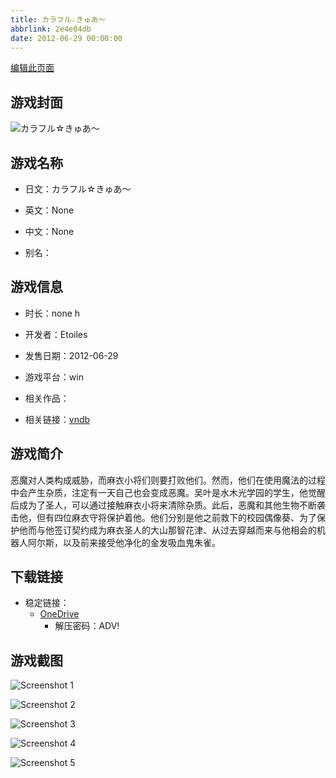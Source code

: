 ```yaml
---
title: カラフル☆きゅあ～
abbrlink: 2e4e04db
date: 2012-06-29 00:00:00
---
```

[编辑此页面](https://github.com/ACG-3/ADV3-source/blob/main/source/_posts/games/%E3%82%AB%E3%83%A9%E3%83%95%E3%83%AB%E2%98%86%E3%81%8D%E3%82%85%E3%81%82%EF%BD%9E.md)

## 游戏封面

![カラフル☆きゅあ～](https://pan.timero.xyz/d/onedrive/img_lib_001/%E3%82%AB%E3%83%A9%E3%83%95%E3%83%AB%E2%98%86%E3%81%8D%E3%82%85%E3%81%82%EF%BD%9E_cover.avif)


## 游戏名称

- 日文：カラフル☆きゅあ～
- 英文：None
- 中文：None

- 别名：


## 游戏信息

- 时长：none h
- 开发者：Etoiles
- 发售日期：2012-06-29
- 游戏平台：win
- 相关作品：

- 相关链接：[vndb](https://vndb.org/v9909)


## 游戏简介

恶魔对人类构成威胁，而麻衣小将们则要打败他们。然而，他们在使用魔法的过程中会产生杂质，注定有一天自己也会变成恶魔。吴叶是水木光学园的学生，他觉醒后成为了圣人，可以通过接触麻衣小将来清除杂质。此后，恶魔和其他生物不断袭击他，但有四位麻衣守将保护着他。他们分别是他之前救下的校园偶像葵、为了保护他而与他签订契约成为麻衣圣人的大山那智花津、从过去穿越而来与他相会的机器人阿尔斯，以及前来接受他净化的金发吸血鬼朱雀。




## 下载链接

- 稳定链接：
    - [OneDrive](https://pan.timero.xyz/onedrive/adv_lib_001/%E3%82%AB%E3%83%A9%E3%83%95%E3%83%AB%E2%98%86%E3%81%8D%E3%82%85%E3%81%82%EF%BD%9E)
        - 解压密码：ADV!



## 游戏截图


![Screenshot 1](https://pan.timero.xyz/d/onedrive/img_lib_001/%E3%82%AB%E3%83%A9%E3%83%95%E3%83%AB%E2%98%86%E3%81%8D%E3%82%85%E3%81%82%EF%BD%9E_Screenshot_1.avif)

![Screenshot 2](https://pan.timero.xyz/d/onedrive/img_lib_001/%E3%82%AB%E3%83%A9%E3%83%95%E3%83%AB%E2%98%86%E3%81%8D%E3%82%85%E3%81%82%EF%BD%9E_Screenshot_2.avif)

![Screenshot 3](https://pan.timero.xyz/d/onedrive/img_lib_001/%E3%82%AB%E3%83%A9%E3%83%95%E3%83%AB%E2%98%86%E3%81%8D%E3%82%85%E3%81%82%EF%BD%9E_Screenshot_3.avif)

![Screenshot 4](https://pan.timero.xyz/d/onedrive/img_lib_001/%E3%82%AB%E3%83%A9%E3%83%95%E3%83%AB%E2%98%86%E3%81%8D%E3%82%85%E3%81%82%EF%BD%9E_Screenshot_4.avif)

![Screenshot 5](https://pan.timero.xyz/d/onedrive/img_lib_001/%E3%82%AB%E3%83%A9%E3%83%95%E3%83%AB%E2%98%86%E3%81%8D%E3%82%85%E3%81%82%EF%BD%9E_Screenshot_5.avif)

